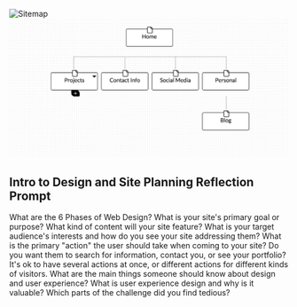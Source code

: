 ![Sitemap](https://github.com/gaw1990/phase-0/tree/master/week-2/imgs/site-map.png)
![Sitemap](site-map.png)



## Intro to Design and Site Planning Reflection Prompt
What are the 6 Phases of Web Design?
What is your site's primary goal or purpose? What kind of content will your site feature?
What is your target audience's interests and how do you see your site addressing them?
What is the primary "action" the user should take when coming to your site? Do you want them to search for information, contact you, or see your portfolio? It's ok to have several actions at once, or different actions for different kinds of visitors.
What are the main things someone should know about design and user experience?
What is user experience design and why is it valuable? 
Which parts of the challenge did you find tedious?